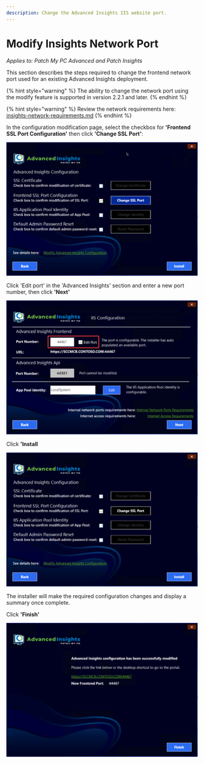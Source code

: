 ```yaml
---
description: Change the Advanced Insights IIS website port.
---
```


# Modify Insights Network Port

_Applies to: Patch My PC Advanced and Patch Insights_

This section describes the steps required to change the frontend network port used for an existing Advanced Insights deployment.

{% hint style="warning" %}
The ability to change the network port using the modify feature is supported in version 2.2.1 and later.
{% endhint %}

{% hint style="warning" %}
Review the network requirements here: [insights-network-requirements.md](../advanced-and-patch-insights-requirements-and-prerequisites/insights-network-requirements.md "mention")
{% endhint %}

In the configuration modification page, select the checkbox for **'Frontend SSL Port Configuration'** then click **'Change SSL Port'**:

![](/_images/vmconnect_ZGfm8PKdEE.png "Network Port Modification option dialog")

Click 'Edit port' in the 'Advanced Insights' section and enter a new port number, then click **'Next'**

![](/_images/image%20%28317%29.png "Edit port")

Click **'Install**

![](/_images/vmconnect_B7QMICBKSx.png "")

The installer will make the required configuration changes and display a summary once complete.

Click **'Finish'**

![](/_images/vmconnect_cyLJ47qjhn.png "Network port modification completion")
